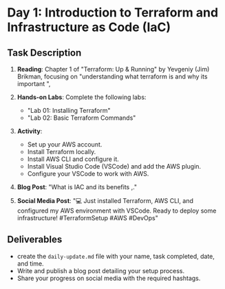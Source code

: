 # Day 1: Introduction to Terraform and Infrastructure as Code (IaC)


## Task Description

1. **Reading**: Chapter 1 of "Terraform: Up & Running" by Yevgeniy (Jim) Brikman, focusing on "understanding what terraform is and why its important ",
2. **Hands-on Labs**: Complete the following labs:
   - "Lab 01: Installing Terraform"
   - "Lab 02: Basic Terraform Commands"
3. **Activity**: 
   - Set up your AWS account.
   - Install Terraform locally.
   - Install AWS CLI and configure it.
   - Install Visual Studio Code (VSCode) and add the AWS plugin.
   - Configure your VSCode to work with AWS.
   
4. **Blog Post**: "What is IAC and its benefits ,."
5. **Social Media Post**: "💻 Just installed Terraform, AWS CLI, and configured my AWS environment with VSCode. Ready to deploy some infrastructure! #TerraformSetup #AWS #DevOps"

## Deliverables

- create the `daily-update.md` file with your name, task completed, date, and time.
- Write and publish a blog post detailing your setup process.
- Share your progress on social media with the required hashtags.




